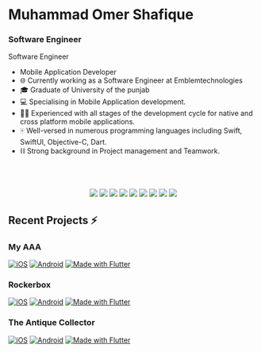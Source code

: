# **Muhammad Omer Shafique**

### Software Engineer

Software Engineer
- Mobile Application Developer
- 🌐 Currently working as a Software Engineer at Emblemtechnologies
- 🎓 Graduate of University of the punjab
- 💻 Specialising in Mobile Application development.
- 👨‍🏫 Experienced with all stages of the development cycle for native and cross platform mobile applications.
- 🀄 Well-versed in numerous programming languages including Swift, SwiftUI, Objective-C, Dart.
- ⛓️ Strong background in Project management and Teamwork.

<br><br>

<div align="center">
<a href="https://omershafique0.github.io/">
<img src="https://img.shields.io/badge/Portfolio-000000?style=for-the-badge&logo=opsgenie&logoColor=ffffff"></a> 
 <a href="https://github.com/omershafique0/">
<img src="https://img.shields.io/badge/Github-211F1F?style=for-the-badge&logo=GitHub&logoColor=ffffff"></a> 
<a href="https://www.linkedin.com/in/omershafique/">
<img src="https://img.shields.io/badge/Linkedin-0077B5?style=for-the-badge&logo=Linkedin&logoColor=ffffff"></a>
<a href="https://www.facebook.com/omerxhafique/">
<img src="https://img.shields.io/badge/Facebook-1877F2?style=for-the-badge&logo=Facebook&logoColor=ffffff"></a>
<a href="https://www.instagram.com/omerxhafique/">
<img src="https://img.shields.io/badge/Instagram-DD2A7B?style=for-the-badge&logo=Instagram&logoColor=ffffff"></a>
<a href="mailto:omerxhafique@gmail.com">
<img src="https://img.shields.io/badge/Gmail-D44638?style=for-the-badge&logo=gmail&logoColor=ffffff"></a>
<a href="https://m.me/omerxhafique/">
<img src="https://img.shields.io/badge/Chat-1877F2?style=for-the-badge&logo=Messenger&logoColor=ffffff"></a>
<a href="https://wa.me/923310437099?text=%23Github">
<img src="https://img.shields.io/badge/Chat-25D366?style=for-the-badge&logo=WhatsApp&logoColor=ffffff"></a>
<a href="https://wa.me/923310437099?text=Thank%20you%20for%20supporting%20me%20%E2%9D%A4%0ABank%20Account%20Details%0ATitle%3A%20Omer%20Shafique%0AIBAN%3A%20PK77MEZN0002930104339212">
<img src="https://img.shields.io/badge/Support-Developer-784fff?style=for-the-badge&logo=buy-me-a-coffee&logoColor=ffffff"></a>
</div>


## Recent Projects ⚡
### My AAA

[![iOS](https://img.shields.io/badge/AAA-FFBF00?logo=app-store&logoColor=ffffff)](https://apps.apple.com/pk/app/my-aaa/id1580543385)
[![Android](https://img.shields.io/badge/AAA-FFBF00?logo=google-play&logoColor=ffffff)](https://play.google.com/store/apps/details?id=com.aaa.myaaapass)
[![Made with Flutter](https://img.shields.io/badge/Made_with-Flutter-FFBF00?logo=flutter&logoColor=ffffff)](https://flutter.dev)

### Rockerbox

[![iOS](https://img.shields.io/badge/AAA-FFBF00?logo=app-store&logoColor=ffffff)](https://apps.apple.com/gb/app/rockerbox-news/id1571487045)
[![Android](https://img.shields.io/badge/AAA-FFBF00?logo=google-play&logoColor=ffffff)](https://play.google.com/store/apps/details?id=com.rockerbox.myrockerbox)
[![Made with Flutter](https://img.shields.io/badge/Made_with-Flutter-FFBF00?logo=flutter&logoColor=ffffff)](https://flutter.dev)

### The Antique Collector

[![iOS](https://img.shields.io/badge/AAA-FFBF00?logo=app-store&logoColor=ffffff)](https://apps.apple.com/fr/app/antique-collector/id1573041516?l=en)
[![Android](https://img.shields.io/badge/AAA-FFBF00?logo=google-play&logoColor=ffffff)](https://play.google.com/store/apps/details?id=com.antiquecollector.app)
[![Made with Flutter](https://img.shields.io/badge/Made_with-Flutter-FFBF00?logo=flutter&logoColor=ffffff)](https://flutter.dev)
